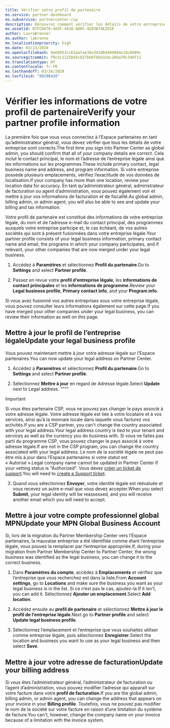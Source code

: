 ```yaml
---
title: Vérifier votre profil de partenaire
ms.service: partner-dashboard
ms.subservice: partnercenter-csp
description: Découvrez comment vérifier les détails de votre entreprise comme le contact principal, l’adresse et les informations sur les programmes. Vous pouvez aussi mettre à jour votre adresse légale et votre adresse de facturation.
ms.assetid: B7FCD670-465F-443A-A80C-4E83B74E2D1E
author: LauraBrenner
ms.author: labrenne
ms.localizationpriority: high
ms.date: 03/23/2020
ms.openlocfilehash: 9a68953cc63aafae36e343d6d494044e18c6699c
ms.sourcegitcommit: f9c5c11258d5c827bb6fbbb31bc26ba70c346f11
ms.translationtype: HT
ms.contentlocale: fr-FR
ms.lasthandoff: 03/26/2020
ms.locfileid: "80296420"
---
```

# <a name="verify-your-partner-profile-information"></a><span data-ttu-id="11d1c-104">Vérifier les informations de votre profil de partenaire</span><span class="sxs-lookup"><span data-stu-id="11d1c-104">Verify your partner profile information</span></span>

<span data-ttu-id="11d1c-105">La première fois que vous vous connectez à l’Espace partenaires en tant qu’administrateur général, vous devez vérifier que tous les détails de votre entreprise sont corrects.</span><span class="sxs-lookup"><span data-stu-id="11d1c-105">The first time you sign into Partner Center as global admin, you should confirm that all of your company details are correct.</span></span> <span data-ttu-id="11d1c-106">Cela inclut le contact principal, le nom et l’adresse de l’entreprise légale ainsi que les informations sur les programmes.</span><span class="sxs-lookup"><span data-stu-id="11d1c-106">These include primary contact, legal business name and address, and program information.</span></span> <span data-ttu-id="11d1c-107">Si votre entreprise possède plusieurs emplacements, vérifiez l’exactitude de vos données de localisation.</span><span class="sxs-lookup"><span data-stu-id="11d1c-107">If your company has more than one location, review your location data for accuracy.</span></span> <span data-ttu-id="11d1c-108">En tant qu’administrateur général, administrateur de facturation ou agent d’administration, vous pouvez également voir et mettre à jour vos informations de facturation et de fiscalité.</span><span class="sxs-lookup"><span data-stu-id="11d1c-108">As global admin, billing admin, or admin agent, you will also be able to see and update your billing and tax information.</span></span>

<span data-ttu-id="11d1c-109">Votre profil de partenaire est constitué des informations de votre entreprise légale, du nom et de l’adresse e-mail du contact principal, des programmes auxquels votre entreprise participe et, le cas échéant, de vos autres sociétés qui sont à présent fusionnées dans votre entreprise légale.</span><span class="sxs-lookup"><span data-stu-id="11d1c-109">Your partner profile consists of your legal business information, primary contact name and email, the programs in which your company participates, and if relevant, your other companies that are now merged under your legal business.</span></span>

1. <span data-ttu-id="11d1c-110">Accédez à **Paramètres** et sélectionnez **Profil du partenaire**.</span><span class="sxs-lookup"><span data-stu-id="11d1c-110">Go to **Settings** and select **Partner profile**.</span></span>

2. <span data-ttu-id="11d1c-111">Passez en revue votre **profil d’entreprise légale**, les **informations de contact principales** et les **informations de programme**.</span><span class="sxs-lookup"><span data-stu-id="11d1c-111">Review your **Legal business profile**, **Primary contact info**, and your **Program info**.</span></span>

<span data-ttu-id="11d1c-112">Si vous avez fusionné vos autres entreprises sous votre entreprise légale, vous pouvez consulter leurs informations également sur cette page.</span><span class="sxs-lookup"><span data-stu-id="11d1c-112">If you have merged your other companies under your legal business, you can review their information as well on this page.</span></span>

## <a name="update-your-legal-business-profile"></a><span data-ttu-id="11d1c-113">Mettre à jour le profil de l’entreprise légale</span><span class="sxs-lookup"><span data-stu-id="11d1c-113">Update your legal business profile</span></span>

<span data-ttu-id="11d1c-114">Vous pouvez maintenant mettre à jour votre adresse légale sur l’Espace partenaires.</span><span class="sxs-lookup"><span data-stu-id="11d1c-114">You can now update your legal address on Partner Center.</span></span>

1. <span data-ttu-id="11d1c-115">Accédez à **Paramètres** et sélectionnez **Profil du partenaire**.</span><span class="sxs-lookup"><span data-stu-id="11d1c-115">Go to **Settings** and select **Partner profile**.</span></span> 

2. <span data-ttu-id="11d1c-116">Sélectionnez **Mettre à jour** en regard de Adresse légale.</span><span class="sxs-lookup"><span data-stu-id="11d1c-116">Select **Update** next to Legal address.</span></span> <span data-ttu-id="11d1c-117">""</span><span class="sxs-lookup"><span data-stu-id="11d1c-117">""</span></span>

>[!Important]
><span data-ttu-id="11d1c-118">Si vous êtes partenaire CSP, vous ne pouvez pas changer le pays associé à votre adresse légale. Votre adresse légale est liée à votre locataire et à vos services, ainsi qu’à la monnaie locale dans laquelle vous facturez vos activités.</span><span class="sxs-lookup"><span data-stu-id="11d1c-118">If you are a CSP partner, you can't change the country associated with your legal address.Your legal address country is tied to your tenant and services as well as the currency you do business with.</span></span> <span data-ttu-id="11d1c-119">Si vous ne faites pas parti du programme CSP, vous pouvez changer le pays associé à votre adresse légale.</span><span class="sxs-lookup"><span data-stu-id="11d1c-119">If are not in the CSP program, you can change the country associated with your legal address.</span></span> <span data-ttu-id="11d1c-120">Le nom de la société légale ne peut pas être mis à jour dans l’Espace partenaires si votre statut est « Autorisé ».</span><span class="sxs-lookup"><span data-stu-id="11d1c-120">Legal company name cannot be updated in Partner Center if your vetting status is "Authorized".</span></span> <span data-ttu-id="11d1c-121">Vous devez [créer un ticket de support](https://nam06.safelinks.protection.outlook.com/?url=https%3A%2F%2Fpartner.microsoft.com%2Fdashboard%2Fsupport%2Fcsp%2Fservicerequests%2Fcreate%3Fstage%3D2%26topicid%3D21655de7-7dbb-4927-33a2-f60f45feadf3&data=02%7C01%7CLaura.Brenner%40microsoft.com%7C2998df3c6bed41f5585a08d7cf7fbc39%7C72f988bf86f141af91ab2d7cd011db47%7C1%7C0%7C637206019881666017&sdata=9CBn9KSe3hi2nApRNVP6mLE9UX2JBOM1denAKXCutcI%3D&reserved=0).</span><span class="sxs-lookup"><span data-stu-id="11d1c-121">You will need to [create a Support ticket](https://nam06.safelinks.protection.outlook.com/?url=https%3A%2F%2Fpartner.microsoft.com%2Fdashboard%2Fsupport%2Fcsp%2Fservicerequests%2Fcreate%3Fstage%3D2%26topicid%3D21655de7-7dbb-4927-33a2-f60f45feadf3&data=02%7C01%7CLaura.Brenner%40microsoft.com%7C2998df3c6bed41f5585a08d7cf7fbc39%7C72f988bf86f141af91ab2d7cd011db47%7C1%7C0%7C637206019881666017&sdata=9CBn9KSe3hi2nApRNVP6mLE9UX2JBOM1denAKXCutcI%3D&reserved=0).</span></span>

3. <span data-ttu-id="11d1c-122">Quand vous sélectionnez **Envoyer**, votre identité légale est réévaluée et vous recevez un autre e-mail que vous devez accepter.</span><span class="sxs-lookup"><span data-stu-id="11d1c-122">When you select **Submit**, your legal identity will be reassessed, and you will receive another email which you will need to accept.</span></span>

## <a name="update-your-mpn-global-business-account"></a><span data-ttu-id="11d1c-123">Mettre à jour votre compte professionnel global MPN</span><span class="sxs-lookup"><span data-stu-id="11d1c-123">Update your MPN Global Business Account</span></span>

<span data-ttu-id="11d1c-124">Si, lors de la migration du Partner Membership Center vers l’Espace partenaires, la mauvaise entreprise a été identifiée comme étant l’entreprise légale, vous pouvez la remplacer par l’entreprise appropriée.</span><span class="sxs-lookup"><span data-stu-id="11d1c-124">If, during your migration from Partner Membership Center to Partner Center, the wrong business was identified as the legal business, you can change it to the correct business.</span></span>

1. <span data-ttu-id="11d1c-125">Dans **Paramètres du compte**, accédez à **Emplacements** et vérifiez que l’entreprise que vous recherchez est dans la liste.</span><span class="sxs-lookup"><span data-stu-id="11d1c-125">From **Account settings**, go to **Locations** and make sure the business you want as your legal business is in the list.</span></span> <span data-ttu-id="11d1c-126">Si ce n’est pas le cas, ajoutez-la.</span><span class="sxs-lookup"><span data-stu-id="11d1c-126">If it isn't, you can add it.</span></span> <span data-ttu-id="11d1c-127">Sélectionnez **Ajouter un emplacement**.</span><span class="sxs-lookup"><span data-stu-id="11d1c-127">Select **Add location**.</span></span>

2. <span data-ttu-id="11d1c-128">Accédez ensuite au **profil de partenaire** et sélectionnez **Mettre à jour le profil de l’entreprise légale**.</span><span class="sxs-lookup"><span data-stu-id="11d1c-128">Next go to **Partner profile** and select **Update legal business profile**.</span></span>

3. <span data-ttu-id="11d1c-129">Sélectionnez l’emplacement et l’entreprise que vous souhaitez utiliser comme entreprise légale, puis sélectionnez **Enregistrer**.</span><span class="sxs-lookup"><span data-stu-id="11d1c-129">Select the location and business you want to use as your legal business and then select **Save**.</span></span>

## <a name="update-your-billing-address"></a><span data-ttu-id="11d1c-130">Mettre à jour votre adresse de facturation</span><span class="sxs-lookup"><span data-stu-id="11d1c-130">Update your billing address</span></span>

<span data-ttu-id="11d1c-131">Si vous êtes l’administrateur général, l’administrateur de facturation ou l’agent d’administration, vous pouvez modifier l’adresse qui apparaît sur votre facture dans votre **profil de facturation**.</span><span class="sxs-lookup"><span data-stu-id="11d1c-131">If you are the global admin, billing admin, or admin agent, you can change the address that appears on your invoice in your **Billing profile**.</span></span> <span data-ttu-id="11d1c-132">Toutefois, vous ne pouvez pas modifier le nom de la société sur votre facture en raison d’une limitation du système de facture.</span><span class="sxs-lookup"><span data-stu-id="11d1c-132">You can't, however, change the company name on your invoice because of a limitation with the invoice system.</span></span>

 


